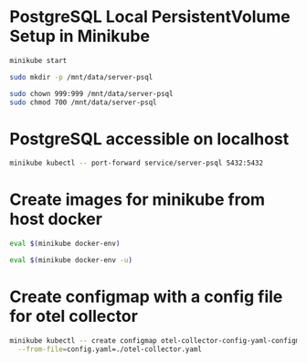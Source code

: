 # PostgreSQL Local PersistentVolume Setup in Minikube

```bash
minikube start
```

```bash
sudo mkdir -p /mnt/data/server-psql
```

```bash
sudo chown 999:999 /mnt/data/server-psql
sudo chmod 700 /mnt/data/server-psql
```

# PostgreSQL accessible on localhost

```bash
minikube kubectl -- port-forward service/server-psql 5432:5432
```

# Create images for minikube from host docker

```bash
eval $(minikube docker-env)
```

```bash
eval $(minikube docker-env -u)
```

# Create configmap with a config file for otel collector

```bash
minikube kubectl -- create configmap otel-collector-config-yaml-configmap \
  --from-file=config.yaml=./otel-collector.yaml
```